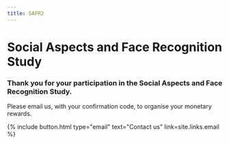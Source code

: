```yaml
---
title: SAFR2
---
```


# Social Aspects and Face Recognition Study

### Thank you for your participation in the Social Aspects and Face Recognition Study. 
Please email us, with your confirmation code, to organise your monetary rewards.

{%
  include button.html
  type="email"
  text="Contact us"
  link=site.links.email
%}
